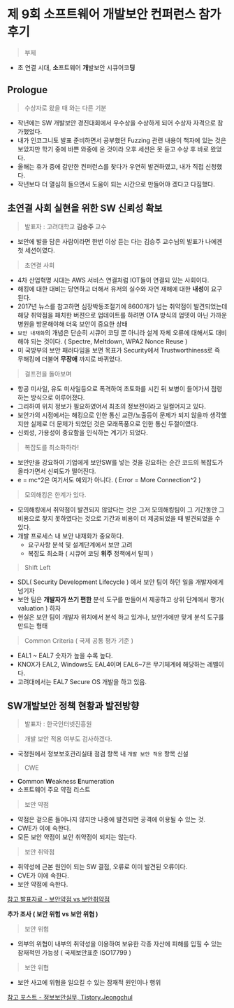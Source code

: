 # 제 9회 소프트웨어 개발보안 컨퍼런스 참가 후기
> 부제
- 초 연결 시대, **소**프트웨어 **개**발보안 시큐어코**딩**

## Prologue
> 수상자로 왔을 때 와는 다른 기분
- 작년에는 SW 개발보안 경진대회에서 우수상을 수상하게 되어 수상자 자격으로 참가했었다.
- 내가 인코그니토 발표 준비하면서 공부했던 Fuzzing 관련 내용이 책자에 있는 것은 보았지만 학기 중에 바쁜 와중에 온 것이라 오후 세션은 못 듣고 수상 후 바로 왔었다.
- 올해는 휴가 중에 갈만한 컨퍼런스를 찾다가 우연히 발견하였고, 내가 직접 신청했다.
- 작년보다 더 열심히 들으면서 도움이 되는 시간으로 만들어야 겠다고 다짐했다.

## 초연결 사회 실현을 위한 SW 신뢰성 확보
> 발표자 : 고려대학교 **김승주** 교수
- 보안에 발을 담은 사람이라면 한번 이상 듣는 다는 김승주 교수님의 발표가 나에겐 첫 세션이였다.

> 초연결 사회
- 4차 산업혁명 시대는 AWS 서비스 연결처럼 IOT들이 연결되 있는 사회이다.
- 해킹에 대한 대비는 당연하고 더해서 유저의 실수와 자연 재해에 대한 **내성**이 요구된다.
- 2017년 뉴스를 참고하면 심장박동조절기에 8600개가 넘는 취약점이 발견되었는데 해당 취약점을 패치한 버젼으로 업데이트를 하려면 OTA 방식의 업뎃이 아닌 가까운 병원을 방문해야해 더욱 보안이 중요한 상태
- ```보안 내재화```의 개념은 단순히 시큐어 코딩 뿐 아니라 설계 자체 오류에 대해서도 대비해야 되는 것이다. ( Spectre, Meltdown, WPA2 Nonce Reuse )
- 미 국방부의 보안 패러다임을 보면 목표가 Security에서 Trustworthiness로 즉 무해킹에 더불어 **무장애** 까지로 바뀌었다.

> 걸프전을 돌아보며
- 항공 미사일, 유도 미사일등으로 폭격하여 초토화를 시킨 뒤 보병이 들어가서 점령하는 방식으로 이루어졌다.
- 그리하여 위치 정보가 필요하였어서 최초의 정보전이라고 일컬어지고 있다.
- 보안가의 시점에서는 해킹으로 인한 통신 교란/노출등이 문제가 되지 않을까 생각했지만 실제로 더 문제가 되었던 것은 모래폭풍으로 인한 통신 두절이였다.
- 신뢰성, 가용성이 중요함을 인식하는 계기가 되었다.

> 복잡도를 최소화하라!
- 보안만을 강요하여 기업에게 보안SW를 넣는 것을 강요하는 순간 코드의 복잡도가 올라가면서 신뢰도가 떨어진다.
- e = mc^2은 여기서도 예외가 아니다. ( Error = More Connection^2 )

> 모의해킹은 한계가 있다.
- 모의해킹에서 취약점이 발견되지 않았다는 것은 그저 모의해킹팀이 그 기간동안 그 비용으로 찾지 못하였다는 것으로 기간과 비용이 더 제공되었을 때 발견되었을 수 있다.
- 개발 프로세스 내 보안 내재화가 중요하다.
  - 요구사항 분석 및 설계단계에서 보안 고려
  - 복잡도 최소화 ( 시큐어 코딩 **위주** 정책에서 탈피 )

> Shift Left
- SDL( Security Development Lifecycle ) 에서 보안 팀이 하던 일을 개발자에게 넘기자
- 보안 팀은 **개발자가 쓰기 편한** 분석 도구를 만들어서 제공하고 상위 단계에서 평가( valuation ) 하자
- 현실은 보안 팀이 개발자 위치에서 분석 하고 있거나, 보안가에만 맞게 분석 도구를 만드는 형태

> Common Criteria ( 국제 공통 평가 기준 )
- EAL1 ~ EAL7 숫자가 높을 수록 높다.
- KNOX가 EAL2, Windows도 EAL4이며 EAL6~7은 무기체계에 해당하는 레벨이다.
- 고려대에서는 EAL7 Secure OS 개발을 하고 있음.

## SW개발보안 정책 현황과 발전방향
> 발표자 : 한국인터넷진흥원

> 개발 보안 적용 여부도 검사하겠다.
- 국정원에서 정보보호관리실태 점검 항목 내 ```개발 보안 적용``` 항목 신설

> CWE
- **C**ommon **W**eakness **E**numeration
- 소프트웨어 주요 약점 리스트

> 보안 약점
- 약점은 겉으론 들어나지 않지만 나중에 발견되면 공격에 이용될 수 있는 것.
- CWE가 이에 속한다.
- 모든 보안 약점이 보안 취약점이 되지는 않는다.

> 보안 취약점
- 취약성에 근본 원인이 되는 SW 결점, 오류로 이미 발견된 오류이다.
- CVE가 이에 속한다.
- 보안 약점에 속한다.

[참고 발표자료 - 보안약점 vs 보안취약점](http://sigpl.or.kr/conf/2013/4.pdf)

**추가 조사 ( 보안 위험 vs 보안 위협 )**
> 보안 위험
- 외부의 위협이 내부의 취약성을 이용하여 보유한 각종 자산에 피해를 입힐 수 있는 잠재적인 가능성 ( 국제보안표준 ISO17799 )

> 보안 위협
- 보안 사고에 위협을 일으킬 수 있는 잠재적 원인이나 행위

[참고 포스트 - 정보보안실무, Tistory.Jeongchul](https://jeongchul.tistory.com/435)